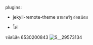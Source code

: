 plugins:
- jekyll-remote-theme
นายสหรัฐ อ่อนน้อม

* โฟ

รหัสนิสิต 6530200843
![S__29573134](https://github.com/user-attachments/assets/32057c08-5277-425c-ac9b-2c25c1c1b501)

